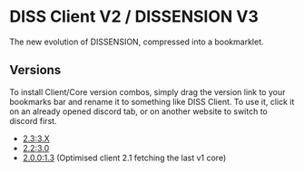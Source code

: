 <script>
	// if you see this, [go here please](https://uncannyorange.github.io/DISSENSION/versions/client_v2/)
</script>

# DISS Client V2 / DISSENSION V3
The new evolution of DISSENSION, compressed into a bookmarklet.

## Versions
To install Client/Core version combos, simply drag the version link to your bookmarks bar and rename it to something like DISS Client. To use it, click it on an already opened discord tab, or on another website to switch to discord first.

- <a href="javascript:(function()%7B%2F**%0A%20*%20%40name%20DISSENSION%0A%20*%20%40by%20UncannyOrange%20and%20Superwibr%20%0A%20*%20%0A%20*%20%40version%202.3.0%20client%0A%20*%2F%0A%0A(async%20dissension%20%3D%3E%20%7B%0A%20%20%20%20const%20rawurl%20%3D%20'https%3A%2F%2Fraw.githubusercontent.com%2Funcannyorange%2FDISSENSION%2Fmain%2F'%3B%0A%0A%20%20%20%20const%20setup%20%3D%20async%20function%20()%20%7B%0A%20%20%20%20%20%20%20%20%2F%2F%20creating%20dfetch%0A%20%20%20%20%20%20%20%20const%20dfetch%20%3D%20(url%2C%20name%20%3D%20'DEFAULT')%20%3D%3E%20new%20Promise(res%20%3D%3E%20%7B%0A%20%20%20%20%20%20%20%20%20%20%20%20if%20(!dfetch.ready)%20throw%20new%20Error('dfetch%20window%20not%20ready%20or%20not%20initialised')%3B%0A%20%20%20%20%20%20%20%20%20%20%20%20window.addEventListener('message'%2C%20function%20handler(e)%20%7B%0A%20%20%20%20%20%20%20%20%20%20%20%20%20%20%20%20if%20(e.data.name%20!%3D%3D%20name)%20return%3B%0A%20%20%20%20%20%20%20%20%20%20%20%20%20%20%20%20e.currentTarget.removeEventListener(e.type%2C%20handler)%3B%0A%20%20%20%20%20%20%20%20%20%20%20%20%20%20%20%20res(new%20Response(e.data.blob%2C%20e.data.resinit))%3B%0A%20%20%20%20%20%20%20%20%20%20%20%20%7D)%3B%0A%20%20%20%20%20%20%20%20%20%20%20%20dfetch.win.postMessage(%7B%20name%2C%20url%20%7D%2C%20'*')%3B%0A%20%20%20%20%20%20%20%20%7D)%3B%0A%20%20%20%20%20%20%20%20dfetch.init%20%3D%20()%20%3D%3E%20new%20Promise(res%20%3D%3E%20%7B%0A%20%20%20%20%20%20%20%20%20%20%20%20if%20(dfetch.ready)%20return%3B%0A%20%20%20%20%20%20%20%20%20%20%20%20dfetch.win%20%3D%20window.open('https%3A%2F%2Funcannyorange.github.io%2FDISSENSION%2Fdfetch.html'%2C%20'_blank'%2C%20'width%3D1%2Cheight%3D1')%3B%0A%20%20%20%20%20%20%20%20%20%20%20%20dfetch.win.blur()%3B%0A%20%20%20%20%20%20%20%20%20%20%20%20window.addEventListener('message'%2C%20function%20readying(e)%20%7B%0A%20%20%20%20%20%20%20%20%20%20%20%20%20%20%20%20if%20(e.data.status%20%3D%3D%20'ready')%20%7B%0A%20%20%20%20%20%20%20%20%20%20%20%20%20%20%20%20%20%20%20%20dfetch.ready%20%3D%20true%3B%0A%20%20%20%20%20%20%20%20%20%20%20%20%20%20%20%20%20%20%20%20e.currentTarget.removeEventListener(e.type%2C%20readying)%3B%0A%20%20%20%20%20%20%20%20%20%20%20%20%20%20%20%20%20%20%20%20res()%3B%0A%20%20%20%20%20%20%20%20%20%20%20%20%20%20%20%20%7D%3B%0A%20%20%20%20%20%20%20%20%20%20%20%20%7D)%0A%20%20%20%20%20%20%20%20%7D)%0A%20%20%20%20%20%20%20%20window.addEventListener('beforeunload'%2C%20()%20%3D%3E%20dfetch.win.close())%3B%0A%0A%20%20%20%20%20%20%20%20%2F%2F%20exposing%0A%20%20%20%20%20%20%20%20window.dfetch%20%3D%20dfetch%3B%0A%0A%20%20%20%20%20%20%20%20%2F%2F%20init%0A%20%20%20%20%20%20%20%20await%20dfetch.init()%3B%0A%0A%20%20%20%20%20%20%20%20%2F%2F%20getting%20core%0A%20%20%20%20%20%20%20%20const%20sv%20%3D%20(await%20dfetch(%60%24%7Brawurl%7Dversions%2Fcore_v3%2Fstable.txt%60%2C%20'DISS23-STABLEVER').then(res%20%3D%3E%20res.text())).split(%22%3A%22)%5B0%5D%3B%0A%20%20%20%20%20%20%20%20(0%2C%20eval)(await%20dfetch(%60%24%7Brawurl%7Dversions%2Fcore_v3%2F%24%7Bsv%7D%2F%24%7Bsv%7D.js%60%2C%20'DISS23-CORESCRIPT').then(res%20%3D%3E%20res.text()))%3B%0A%20%20%20%20%20%20%20%20%0A%20%20%20%20%20%20%20%20%2F%2F%20closing%20client%20dfetch%20window%0A%20%20%20%20%20%20%20%20dfetch.win.close()%3B%0A%20%20%20%20%7D%3B%0A%0A%20%20%20%20%2F%2F%20check%20for%20location%0A%20%20%20%20location.href.startsWith('https%3A%2F%2Fdiscord.com%2Fchannels%2F')%0A%20%20%20%20%20%20%20%20%3F%20setup()%0A%20%20%20%20%20%20%20%20%3A%20(location%20%3D%20'https%3A%2F%2Fdiscord.com%2Fchannels%2F%40me')%3B%0A%7D)()%3B%7D)()%3B">2.3:3.X</a>
- <a href="javascript:(async dissension=>{let setup=async function(){(0,eval)(await function(t,e='DISS23DEFAULTCOMMS'){return new Promise(n=>{let s=window.open('https://uncannyorange.github.io/cspdodge.html','_blank','width=1,height=1');s.blur(),window.addEventListener('message',function a(r){if('ready'==r.data.status)return s.postMessage({name:e,url:t},'*');r.data.name,r.currentTarget.removeEventListener(r.type,a),n(r.data.resource),s.close()})})}('https://raw.githubusercontent.com/uncannyorange/DISSENSION/main/versions/core_v3/0/0.js','DISS23-CORESCRIPT'))};location.href.startsWith('https://discord.com/channels/')?setup():location='https://discord.com/channels/@me'})();">2.2:3.0</a>
- <a href="javascript:(async dissension=>{let rawurl='https://raw.githubusercontent.com/uncannyorange/DISSENSION/main/',setup=async function(){'undefined'==typeof diss&&(window.diss={}),diss.CSPDodge=function(e,t='DISS23DEFAULTCOMMS'){return new Promise(n=>{let s=window.open('https://uncannyorange.github.io/cspdodge.html','_blank','width=1,height=1');s.blur(),window.addEventListener('message',function a(r){if('ready'==r.data.status)return s.postMessage({name:t,url:e},'*');r.data.name,r.currentTarget.removeEventListener(r.type,a),n(r.data.resource),s.close()})})},eval(await diss.CSPDodge(`${rawurl}versions/core/3.js`,'DISS23-CORESCRIPT'))};location.href.startsWith('https://discord.com/channels/')?setup():location='https://discord.com/channels/@me'})();">2.0.0:1.3</a> (Optimised client 2.1 fetching the last v1 core)
